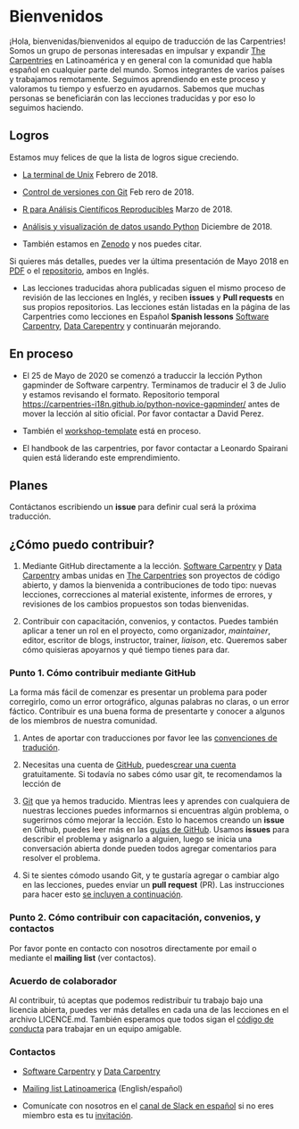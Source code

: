 # Bienvenidos

¡Hola, bienvenidas/bienvenidos al equipo de traducción de las Carpentries! Somos un grupo de personas interesadas en impulsar y expandir [The Carpentries](https://carpentries.org/) en Latinoamérica y en general con la comunidad que habla español en cualquier parte del mundo. Somos integrantes de varios países y trabajamos remotamente. Seguimos aprendiendo en este proceso y valoramos tu tiempo y esfuerzo en ayudarnos. Sabemos que muchas personas se beneficiarán con las lecciones traducidas y por eso lo seguimos haciendo.

## Logros

Estamos muy felices de que la lista de logros sigue creciendo.

- [La terminal de Unix](https://github.com/swcarpentry/shell-novice-es) Febrero de 2018.

- [Control de versiones con Git](https://github.com/swcarpentry/git-novice-es) Feb rero de 2018.

- [R para Análisis Científicos Reproducibles](https://github.com/swcarpentry/r-novice-gapminder-es) Marzo de 2018.

- [Análisis y visualización de datos usando Python](https://datacarpentry.org/python-ecology-lesson-es/) Diciembre de 2018.

- También estamos en [Zenodo](https://zenodo.org/communities/carpentries/?page=1&size=20) y nos puedes citar.

Si quieres más detalles, puedes ver la última presentación de Mayo 2018 en [PDF](https://github.com/Carpentries-ES/Presentations/blob/master/2018/CarpentryCon/Spanish%20Lessons%20and%20Community_chrome.pdf) o el [repositorio](https://github.com/Carpentries-ES/Presentations), ambos en Inglés.

- Las lecciones traducidas ahora publicadas siguen el mismo proceso de revisión de las lecciones en Inglés, y reciben **issues** y **Pull requests** en sus propios repositorios. Las lecciones están listadas en la página de las Carpentries como lecciones en Español **Spanish lessons** [Software Carpentry](https://software-carpentry.org/lessons/), [Data Carepentry](https://datacarpentry.org/lessons/) y continuarán mejorando.

## En proceso

- El 25 de Mayo de 2020 se comenzó a traduccir la lección
Python gapminder de Software carpentry. Terminamos de traducir el 3 de Julio y estamos revisando el formato. Repositorio temporal https://carpentries-i18n.github.io/python-novice-gapminder/ antes de mover la lección al sitio oficial. Por favor contactar a David Perez.

- También el [workshop-template](https://github.com/Carpentries-ES/workshop-template/blob/gh-pages/index.md) está en proceso.

- El handbook de las carpentries, por favor contactar a Leonardo Spairani quien
está liderando este emprendimiento.

## Planes

Contáctanos escribiendo un **issue** para definir cual será la próxima traducción.

## ¿Cómo puedo contribuir?

1) Mediante GitHub directamente a la lección.
[Software Carpentry][swc-site] y [Data Carpentry][dc-site] ambas
unidas en [The Carpentries](https://carpentries.org/) son
proyectos de código abierto, y damos la bienvenida a contribuciones
de todo tipo: nuevas lecciones, correcciones al material existente,
informes de errores, y revisiones de los cambios propuestos son todas
bienvenidas.

2) Contribuir con capacitación, convenios, y contactos.
Puedes también aplicar a tener un rol en el proyecto, como organizador,
*maintainer*, editor, escritor de blogs, instructor, trainer, *liaison*, etc.
Queremos saber cómo quisieras apoyarnos y qué tiempo tienes para dar.

### Punto 1. Cómo contribuir mediante GitHub

La forma más fácil de comenzar es presentar un problema para
poder corregirlo, como un error ortográfico, algunas palabras no claras,
o un error fáctico. Contribuir es una buena forma de presentarte
y conocer a algunos de los miembros de nuestra comunidad.

1. Antes de aportar con traducciones por favor lee las [convenciones de tradución](https://github.com/Carpentries-ES/board/blob/master/Convenciones_Traduccion.md).

2. Necesitas una cuenta de [GitHub][github], puedes[crear una cuenta][github-join] gratuitamente. Si todavía no sabes cómo usar git, te recomendamos la lección de
3. [Git](https://github.com/swcarpentry/git-novice-es) que ya hemos traducido. Mientras lees y aprendes con cualquiera de nuestras lecciones puedes informarnos si encuentras algún problema, o sugerirnos cómo mejorar la lección. Esto lo hacemos creando un **issue** en Github, puedes leer más en las [guías de GitHub](https://guides.github.com/features/issues/). Usamos **issues** para describir el problema y asignarlo a alguien, luego se inicia una conversación abierta donde pueden todos agregar comentarios para resolver el problema.

4. Si te sientes cómodo usando Git, y te gustaría agregar o cambiar algo en las lecciones, puedes enviar un **pull request** (PR). Las  instrucciones para hacer esto [se incluyen a continuación][como-contribuir].

### Punto 2. Cómo contribuir con capacitación, convenios, y contactos

Por favor ponte en contacto con nosotros directamente por email o mediante el **mailing list** (ver contactos).

### Acuerdo de colaborador

Al contribuir, tú aceptas que podemos redistribuir tu trabajo bajo una
licencia abierta, puedes ver más detalles en cada una de las lecciones en el archivo LICENCE.md. También esperamos que todos sigan el [código de conducta](https://docs.carpentries.org/topic_folders/policies/code-of-conduct.html) para trabajar
en un equipo amigable.

### Contactos

- [Software Carpentry][swc-site] y [Data Carpentry][dc-site]

- [Mailing list Latinoamerica](https://carpentries.topicbox.com/groups/local-latinoamerica/members) (English/español)

- Comunícate con nosotros en el [canal de Slack en español](https://swcarpentry.slack.com/messages/CDZLNHSMQ) si no eres miembro esta es tu [invitación](https://swc-slack-invite.herokuapp.com/).

[dc-lessons]: http://datacarpentry.org/lessons/
[dc-site]: http://datacarpentry.org/
[github]: http://github.com
[github-flow]: https://guides.github.com/introduction/flow/
[github-join]: https://github.com/join
[como-contribuir]: https://guides.github.com/activities/hello-world/#pr
[swc-lessons]: http://software-carpentry.org/lessons/
[swc-site]: http://software-carpentry.org/
